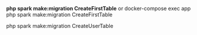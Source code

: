 

**php spark make:migration CreateFirstTable** or docker-compose exec app php spark make:migration CreateFirstTable



php spark make:migration CreateUserTable